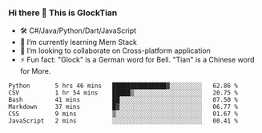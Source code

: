 ### Hi there 👋 This is GlockTian

- 🛠️ C#/Java/Python/Dart/JavaScript
- 🌱 I’m currently learning Mern Stack
- 👯 I’m looking to collaborate on Cross-platform application
- ⚡ Fun fact: "Glock" is a German word for Bell. "Tian" is a Chinese word for More.


<!--START_SECTION:waka-->

```text
Python       5 hrs 46 mins   ███████████████▓░░░░░░░░░   62.86 %
CSV          1 hr 54 mins    █████▒░░░░░░░░░░░░░░░░░░░   20.75 %
Bash         41 mins         ██░░░░░░░░░░░░░░░░░░░░░░░   07.50 %
Markdown     37 mins         █▓░░░░░░░░░░░░░░░░░░░░░░░   06.77 %
CSS          9 mins          ▒░░░░░░░░░░░░░░░░░░░░░░░░   01.67 %
JavaScript   2 mins          ░░░░░░░░░░░░░░░░░░░░░░░░░   00.41 %
```

<!--END_SECTION:waka-->

<!--
**GlockTian/GlockTian** is a ✨ _special_ ✨ repository because its `README.md` (this file) appears on your GitHub profile.

Here are some ideas to get you started:

- 🔭 I’m currently working on ...
- 🌱 I’m currently learning ...
- 👯 I’m looking to collaborate on ...
- 🤔 I’m looking for help with ...
- 💬 Ask me about ...
- 📫 How to reach me: ...
- 😄 Pronouns: ...
- ⚡ Fun fact: ...
-->
